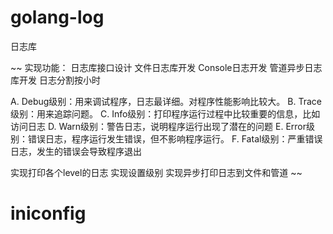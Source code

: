 # golang-log
日志库

~~
实现功能：
  日志库接口设计
  文件日志库开发
  Console日志开发
  管道异步日志库开发
  日志分割按小时

A. Debug级别：用来调试程序，日志最详细。对程序性能影响比较大。
B. Trace级别：用来追踪问题。
C. Info级别：打印程序运行过程中比较重要的信息，比如访问日志
D. Warn级别：警告日志，说明程序运行出现了潜在的问题
E. Error级别：错误日志，程序运行发生错误，但不影响程序运行。
F. Fatal级别：严重错误日志，发生的错误会导致程序退出

实现打印各个level的日志
实现设置级别
实现异步打印日志到文件和管道
~~
# iniconfig
